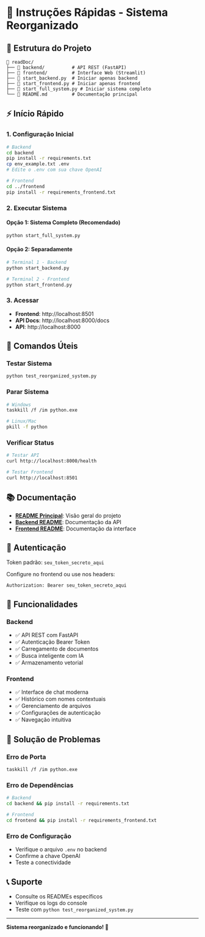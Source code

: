 # 🚀 Instruções Rápidas - Sistema Reorganizado

## 📁 Estrutura do Projeto

```
📁 readDoc/
├── 📁 backend/          # API REST (FastAPI)
├── 📁 frontend/         # Interface Web (Streamlit)
├── 📄 start_backend.py  # Iniciar apenas backend
├── 📄 start_frontend.py # Iniciar apenas frontend
├── 📄 start_full_system.py # Iniciar sistema completo
└── 📄 README.md         # Documentação principal
```

## ⚡ Início Rápido

### 1. Configuração Inicial

```bash
# Backend
cd backend
pip install -r requirements.txt
cp env_example.txt .env
# Edite o .env com sua chave OpenAI

# Frontend
cd ../frontend
pip install -r requirements_frontend.txt
```

### 2. Executar Sistema

#### Opção 1: Sistema Completo (Recomendado)
```bash
python start_full_system.py
```

#### Opção 2: Separadamente
```bash
# Terminal 1 - Backend
python start_backend.py

# Terminal 2 - Frontend
python start_frontend.py
```

### 3. Acessar

- **Frontend**: http://localhost:8501
- **API Docs**: http://localhost:8000/docs
- **API**: http://localhost:8000

## 🔧 Comandos Úteis

### Testar Sistema
```bash
python test_reorganized_system.py
```

### Parar Sistema
```bash
# Windows
taskkill /f /im python.exe

# Linux/Mac
pkill -f python
```

### Verificar Status
```bash
# Testar API
curl http://localhost:8000/health

# Testar Frontend
curl http://localhost:8501
```

## 📚 Documentação

- **[README Principal](README.md)**: Visão geral do projeto
- **[Backend README](backend/README.md)**: Documentação da API
- **[Frontend README](frontend/README.md)**: Documentação da interface

## 🔐 Autenticação

Token padrão: `seu_token_secreto_aqui`

Configure no frontend ou use nos headers:
```
Authorization: Bearer seu_token_secreto_aqui
```

## 🎯 Funcionalidades

### Backend
- ✅ API REST com FastAPI
- ✅ Autenticação Bearer Token
- ✅ Carregamento de documentos
- ✅ Busca inteligente com IA
- ✅ Armazenamento vetorial

### Frontend
- ✅ Interface de chat moderna
- ✅ Histórico com nomes contextuais
- ✅ Gerenciamento de arquivos
- ✅ Configurações de autenticação
- ✅ Navegação intuitiva

## 🐛 Solução de Problemas

### Erro de Porta
```bash
taskkill /f /im python.exe
```

### Erro de Dependências
```bash
# Backend
cd backend && pip install -r requirements.txt

# Frontend
cd frontend && pip install -r requirements_frontend.txt
```

### Erro de Configuração
- Verifique o arquivo `.env` no backend
- Confirme a chave OpenAI
- Teste a conectividade

## 📞 Suporte

- Consulte os READMEs específicos
- Verifique os logs do console
- Teste com `python test_reorganized_system.py`

---

**Sistema reorganizado e funcionando! 🎉**